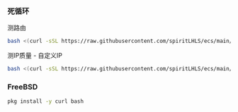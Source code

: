 
### 死循环

测路由

```bash
bash <(curl -sSL https://raw.githubusercontent.com/spiritLHLS/ecs/main/back/foreverreturn.sh)
```

测IP质量 - 自定义IP

```bash
bash <(curl -sSL https://raw.githubusercontent.com/spiritLHLS/ecs/main/back/foreverqzcheck.sh)
```

### FreeBSD

```bash
pkg install -y curl bash
```
